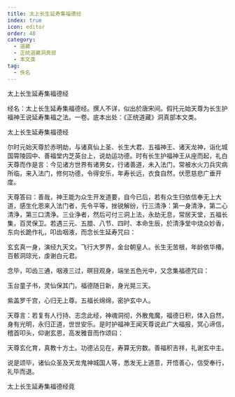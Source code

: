 ```yaml
---
title: 太上长生延寿集福德经
index: true
icon: editor
order: 48
category:
  - 道藏
  - 正统道藏洞真部
  - 本文类
tag:
  - 佚名
---
```


太上长生延寿集福德经  

经名：太上长生延寿集福德经。撰人不详，似出於唐宋间。假托元始天尊为长生护福神王说延寿集福之法。一卷。底本出处：《正统道藏》洞真部本文类。  

太上长生延寿集福德经  

尔时元始天尊於赤明劫，与诸真仙上圣、长生大君、五福神王、诸天龙神，诣化城国霄陵园中、善福堂内芝英台上，说劫运功德。时有长生护福神王从座而起，礼白天尊而作是言：今见诸方世界有诸男女，行诸善道，未入法门，常被水火刀兵灾病所临，来入法门，修何功德，令得安乐，年寿长远，衣食自然，伏愿慈悲广垂开度。  

天尊答曰：善哉，神王能为众生开发道要，自今已后，若有众生归依信奉无上大道，感生化恩来入法门者，先令平等，挫锐解纷，行三清浄：第一身清浄，第二心清浄，第三口清浄。三业浄者，然后可付三洞上法，永劫无息，常居天堂，五福长集，百灵保卫。若遇三元、五腊、八节、四时、本命生辰，於清浄堂中烧众妙香，东向长跪作礼，叩齿咽液，而念长生延寿咒曰：  

玄玄真一身，演经九天文。飞行大罗界，金台朝皇人。长生无苦根，年龄依华椿。百骸洞琼光，虔谢白元君。  

念毕，叩齿三通，咽液三过，暝目观身，端坐五色光中，又念集福德咒曰：  

玉台童子书，灵仙保其门。福德随日新，身光晃三天。  

紫盖罗千宫，心归无上尊。五福长绵绵，密护玄中人。  

天尊言：若复有人行持、志念此经，神魂洞彻，外散鬼魔，福德日积，体入自然，身有光明，永归正道，世世安乐。是时护福神王闻天尊说此广大福报，冥心谛信，稽首叩头，仰谢玄恩，高发雅音而作颂曰：  

天尊玄化育，真教十方土。功德沾见在，寿算无穷数。善福积吉祥，礼谢玄中主。  

说是颂毕，诸仙众圣及天龙鬼神城国人等，悉发无上道意，开悟善心，信受奉行，礼毕而退。  

太上长生延寿集福德经竟  
